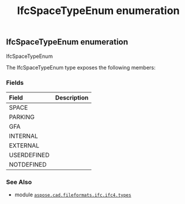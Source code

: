 ﻿---
title: IfcSpaceTypeEnum enumeration
second_title: Aspose.CAD for Python via .NET API References
description: 
type: docs
weight: 3550
url: /python-net/aspose.cad.fileformats.ifc.ifc4.types/ifcspacetypeenum/
is_root: false
---

## IfcSpaceTypeEnum enumeration

IfcSpaceTypeEnum



The IfcSpaceTypeEnum type exposes the following members:

### Fields
| Field | Description |
| :- | :- |
| SPACE |  |
| PARKING |  |
| GFA |  |
| INTERNAL |  |
| EXTERNAL |  |
| USERDEFINED |  |
| NOTDEFINED |  |



### See Also
* module [`aspose.cad.fileformats.ifc.ifc4.types`](..)
